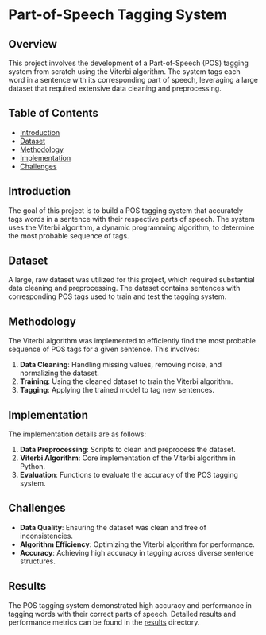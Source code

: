 # Part-of-Speech Tagging System

## Overview
This project involves the development of a Part-of-Speech (POS) tagging system from scratch using the Viterbi algorithm. The system tags each word in a sentence with its corresponding part of speech, leveraging a large dataset that required extensive data cleaning and preprocessing.

## Table of Contents
- [Introduction](#introduction)
- [Dataset](#dataset)
- [Methodology](#methodology)
- [Implementation](#implementation)
- [Challenges](#challenges)


## Introduction
The goal of this project is to build a POS tagging system that accurately tags words in a sentence with their respective parts of speech. The system uses the Viterbi algorithm, a dynamic programming algorithm, to determine the most probable sequence of tags.

## Dataset
A large, raw dataset was utilized for this project, which required substantial data cleaning and preprocessing. The dataset contains sentences with corresponding POS tags used to train and test the tagging system.

## Methodology
The Viterbi algorithm was implemented to efficiently find the most probable sequence of POS tags for a given sentence. This involves:
1. **Data Cleaning**: Handling missing values, removing noise, and normalizing the dataset.
2. **Training**: Using the cleaned dataset to train the Viterbi algorithm.
3. **Tagging**: Applying the trained model to tag new sentences.

## Implementation
The implementation details are as follows:
1. **Data Preprocessing**: Scripts to clean and preprocess the dataset.
2. **Viterbi Algorithm**: Core implementation of the Viterbi algorithm in Python.
3. **Evaluation**: Functions to evaluate the accuracy of the POS tagging system.

## Challenges
- **Data Quality**: Ensuring the dataset was clean and free of inconsistencies.
- **Algorithm Efficiency**: Optimizing the Viterbi algorithm for performance.
- **Accuracy**: Achieving high accuracy in tagging across diverse sentence structures.

## Results
The POS tagging system demonstrated high accuracy and performance in tagging words with their correct parts of speech. Detailed results and performance metrics can be found in the [results](results/) directory.


